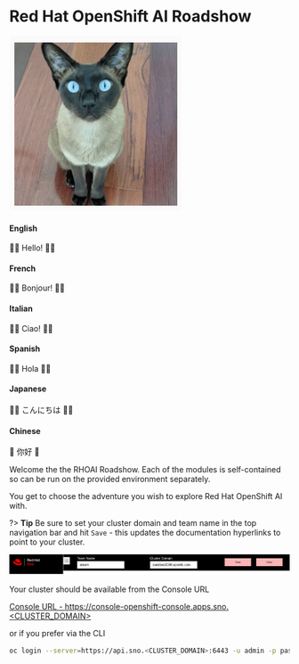 # Red Hat OpenShift AI Roadshow

<!-- panels:start -->
<!-- div:floating-cat -->
<img src="images/daisy.png">
<!-- panels:end -->

<!-- tabs:start -->

#### **English**

🐑🐑 Hello! 🐑🐑

#### **French**

🐀🐀 Bonjour! 🐀🐀

#### **Italian**

🦜🦜 Ciao! 🦜🦜

#### **Spanish**

🦄🦄 Hola 🦄🦄

#### **Japanese**

🦩🦩 こんにちは 🦩🦩

#### **Chinese**

🐼 你好 🐼

<!-- tabs:end -->

Welcome the the RHOAI Roadshow. Each of the modules is self-contained so can be run on the provided environment separately.

You get to choose the adventure you wish to explore Red Hat OpenShift AI with.

?> **Tip** Be sure to set your cluster domain and team name in the top navigation bar and hit `Save` - this updates the documentation hyperlinks to point to your cluster.

![images/top-nav-bar.png](images/top-nav-bar.png)

Your cluster should be available from the Console URL

<a href="https://console-openshift-console.apps.sno.<CLUSTER_DOMAIN>" target="_blank">Console URL - https://console-openshift-console.apps.sno.<CLUSTER_DOMAIN></a>

or if you prefer via the CLI

```bash
oc login --server=https://api.sno.<CLUSTER_DOMAIN>:6443 -u admin -p password
```
